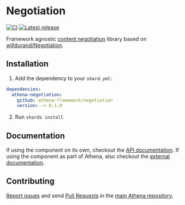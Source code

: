 # Negotiation

[![CI](https://github.com/athena-framework/athena/workflows/CI/badge.svg)](https://github.com/athena-framework/athena/actions/workflows/ci.yml)
[![Latest release](https://img.shields.io/github/release/athena-framework/negotiation.svg)](https://github.com/athena-framework/negotiation/releases)

Framework agnostic [content negotiation](https://tools.ietf.org/html/rfc7231#section-5.3) library based on [willdurand/Negotiation](https://github.com/willdurand/Negotiation).

## Installation

1. Add the dependency to your `shard.yml`:

```yaml
dependencies:
  athena-negotiation:
    github: athena-framework/negotiation
    version: ~> 0.1.0
```

2. Run `shards install`

## Documentation

If using the component on its own, checkout the [API documentation](https://athenaframework.org/Negotiation).
If using the component as part of Athena, also checkout the [external documentation](https://athenaframework.org/components/negotiation).

## Contributing

[Report issues](https://github.com/athena-framework/athena/issues) and send [Pull Requests](https://github.com/athena-framework/athena/pulls) in the [main Athena repository](https://github.com/athena-framework/athena).

